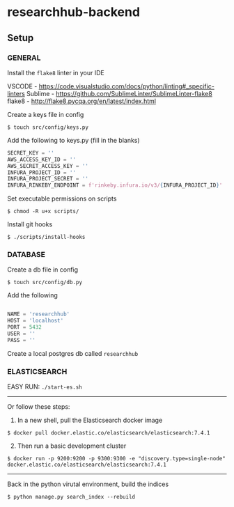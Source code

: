 # researchhub-backend

## Setup

### GENERAL

Install the `flake8` linter in your IDE

VSCODE - https://code.visualstudio.com/docs/python/linting#_specific-linters
Sublime - https://github.com/SublimeLinter/SublimeLinter-flake8
flake8 - http://flake8.pycqa.org/en/latest/index.html

Create a keys file in config

`$ touch src/config/keys.py`

Add the following to keys.py (fill in the blanks)

```python
SECRET_KEY = ''
AWS_ACCESS_KEY_ID = ''
AWS_SECRET_ACCESS_KEY = ''
INFURA_PROJECT_ID = ''
INFURA_PROJECT_SECRET = ''
INFURA_RINKEBY_ENDPOINT = f'rinkeby.infura.io/v3/{INFURA_PROJECT_ID}'
```

Set executable permissions on scripts

`$ chmod -R u+x scripts/`

Install git hooks

`$ ./scripts/install-hooks`

### DATABASE

Create a db file in config

`$ touch src/config/db.py`

Add the following

```python

NAME = 'researchhub'
HOST = 'localhost'
PORT = 5432
USER = ''
PASS = ''

```

Create a local postgres db called `researchhub`

### ELASTICSEARCH

EASY RUN: `./start-es.sh`

----
Or follow these steps:

1. In a new shell, pull the Elasticsearch docker image

`$ docker pull docker.elastic.co/elasticsearch/elasticsearch:7.4.1`

2. Then run a basic development cluster

`$ docker run -p 9200:9200 -p 9300:9300 -e "discovery.type=single-node" docker.elastic.co/elasticsearch/elasticsearch:7.4.1`

----
Back in the python virutal environment, build the indices

`$ python manage.py search_index --rebuild`
